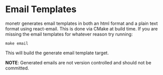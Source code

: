 # Email Templates

monetr generates email templates in both an html format and a plain text format using react-email. This is done via
CMake at build time. If you are missing the email templates for whatever reason try running:

```shell
make email
```

This will build the generate email template target.

**NOTE**: Generated emails are not version controlled and should not be committed.
